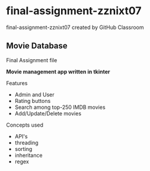 # final-assignment-zznixt07
final-assignment-zznixt07 created by GitHub Classroom

## Movie Database
Final Assignment file

**Movie management app written in tkinter**

Features

 - Admin and User
 - Rating buttons
 - Search among top-250 IMDB movies
 - Add/Update/Delete movies

Concepts used

 - API's
 - threading
 - sorting
 - inheritance
 - regex

